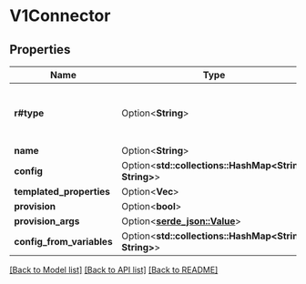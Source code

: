 # V1Connector

## Properties

Name | Type | Description | Notes
------------ | ------------- | ------------- | -------------
**r#type** | Option<**String**> | Type of the connector. One of the infra driver supported. | [optional]
**name** | Option<**String**> |  | [optional]
**config** | Option<**std::collections::HashMap<String, String>**> |  | [optional]
**templated_properties** | Option<**Vec<String>**> |  | [optional]
**provision** | Option<**bool**> |  | [optional]
**provision_args** | Option<[**serde_json::Value**](.md)> |  | [optional]
**config_from_variables** | Option<**std::collections::HashMap<String, String>**> |  | [optional]

[[Back to Model list]](../README.md#documentation-for-models) [[Back to API list]](../README.md#documentation-for-api-endpoints) [[Back to README]](../README.md)


